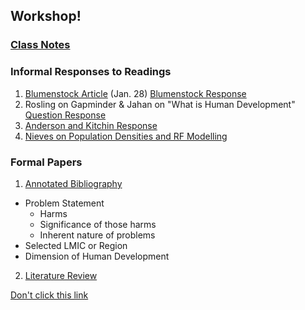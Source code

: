 ## Workshop!

### [Class Notes](https://chase4eck.github.io/workshop-/Class_Notes)

### Informal Responses to Readings

1. [Blumenstock Article](https://www.nature.com/magazine-assets/d41586-018-06215-5/d41586-018-06215-5.pdf) (Jan. 28) [Blumenstock Response](https://chase4eck.github.io/workshop-/blumenstock)
2. Rosling on Gapminder & Jahan on "What is Human Development" [Question Response](https://chase4eck.github.io/workshop-/rosling_jahan)
3. [Anderson and Kitchin Response](https://chase4eck.github.io/workshop-/KitchinAndAnderson)
4. [Nieves on Population Densities and RF Modelling](https://chase4eck.github.io/workshop-/nieves)


### Formal Papers

1. [Annotated Bibliography](https://chase4eck.github.io/workshop-/AnnotatedBib)
- Problem Statement
  - Harms
  - Significance of those harms
  - Inherent nature of problems
- Selected LMIC or Region
- Dimension of Human Development


2. [Literature Review](https://chase4eck.github.io/workshop-/LitReview)



[Don't click this link](https://www.youtube.com/watch?v=dQw4w9WgXcQ)
